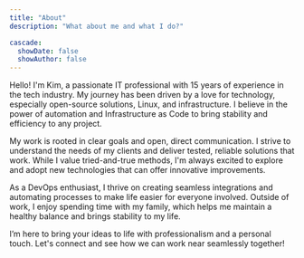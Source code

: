 ```yaml
---
title: "About"
description: "What about me and what I do?"

cascade:
  showDate: false
  showAuthor: false
---
```


Hello! I'm Kim, a passionate IT professional with 15 years of experience in the tech industry. My journey has been driven by a love for technology, especially open-source solutions, Linux, and infrastructure. I believe in the power of automation and Infrastructure as Code to bring stability and efficiency to any project.

My work is rooted in clear goals and open, direct communication. I strive to understand the needs of my clients and deliver tested, reliable solutions that work. While I value tried-and-true methods, I'm always excited to explore and adopt new technologies that can offer innovative improvements.

As a DevOps enthusiast, I thrive on creating seamless integrations and automating processes to make life easier for everyone involved. Outside of work, I enjoy spending time with my family, which helps me maintain a healthy balance and brings stability to my life.

I’m here to bring your ideas to life with professionalism and a personal touch. Let's connect and see how we can work near seamlessly together!
